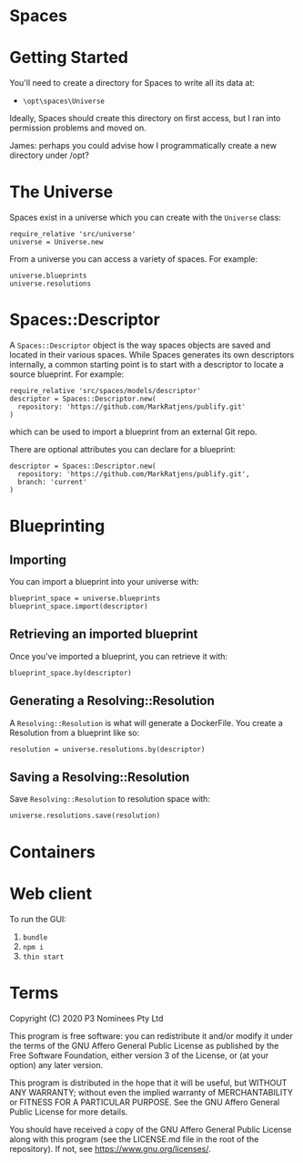 Spaces
======

# Getting Started

You'll need to create a directory for Spaces to write all its data at:

* `\opt\spaces\Universe`

Ideally, Spaces should create this directory on first access, but I ran into permission problems and moved on.

James: perhaps you could advise how I programmatically create a new directory under /opt?

# The Universe

Spaces exist in a universe which you can create with the `Universe` class:

```
require_relative 'src/universe'
universe = Universe.new
```

From a universe you can access a variety of spaces. For example:

```
universe.blueprints
universe.resolutions
```

# Spaces::Descriptor

A `Spaces::Descriptor` object is the way spaces objects are saved and located in their various spaces. While Spaces generates its own descriptors internally,
a common starting point is to start with a descriptor to locate a source blueprint. For example:

```
require_relative 'src/spaces/models/descriptor'
descriptor = Spaces::Descriptor.new(
  repository: 'https://github.com/MarkRatjens/publify.git'
)
```

which can be used to import a blueprint from an external Git repo.

There are optional attributes you can declare for a blueprint:

```
descriptor = Spaces::Descriptor.new(
  repository: 'https://github.com/MarkRatjens/publify.git',
  branch: 'current'
)
```

# Blueprinting
## Importing

You can import a blueprint into your universe with:

```
blueprint_space = universe.blueprints
blueprint_space.import(descriptor)
```

## Retrieving an imported blueprint

Once you've imported a blueprint, you can retrieve it with:

```
blueprint_space.by(descriptor)
```

## Generating a Resolving::Resolution

A `Resolving::Resolution` is what will generate a DockerFile. You create a Resolution from a blueprint like so:

```
resolution = universe.resolutions.by(descriptor)
```

## Saving a Resolving::Resolution

Save `Resolving::Resolution` to resolution space with:

```
universe.resolutions.save(resolution)
```

# Containers

# Web client

To run the GUI:
1. `bundle`
2. `npm i`
3. `thin start`

# Terms

Copyright (C) 2020 P3 Nominees Pty Ltd

This program is free software: you can redistribute it and/or modify it under the terms of the GNU Affero General Public License as published by the Free Software Foundation, either version 3 of the License, or (at your option) any later version.

This program is distributed in the hope that it will be useful, but WITHOUT ANY WARRANTY; without even the implied warranty of MERCHANTABILITY or FITNESS FOR A PARTICULAR PURPOSE.  See the GNU Affero General Public License for more details.

You should have received a copy of the GNU Affero General Public License along with this program (see the LICENSE.md file in the root of the repository). If not, see <https://www.gnu.org/licenses/>.
